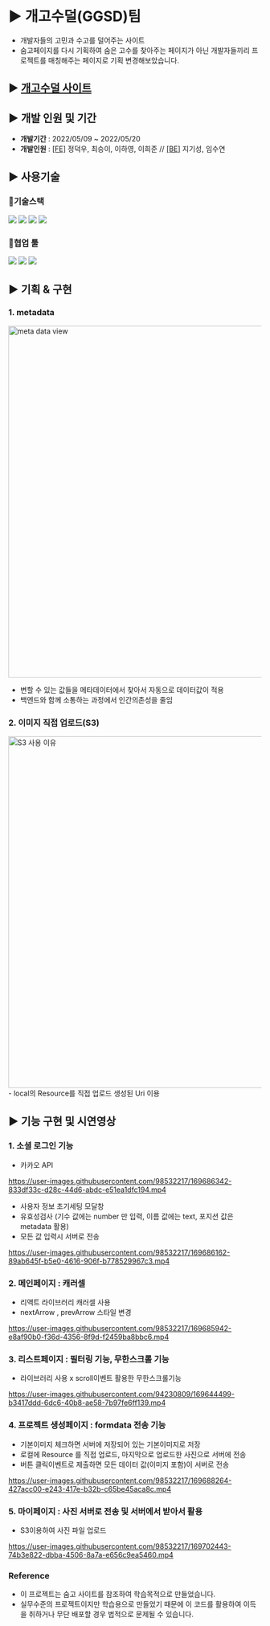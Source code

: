 # ► 개고수덜(GGSD)팀
- 개발자들의 고민과 수고를 덜어주는 사이트
- 숨고페이지를 다시 기획하여 숨은 고수를 찾아주는 페이지가 아닌
  개발자들끼리 프로젝트를 매칭해주는 페이지로 기획 변경해보았습니다.

## ► [개고수덜 사이트](http://www.ggsd.ml:8000/)

## ► 개발 인원 및 기간

- __개발기간__ : 2022/05/09 ~ 2022/05/20
- __개발인원__ : [[FE]](https://github.com/wecode-bootcamp-korea/32-2nd-GGSD-frontend) 정덕우, 최승이, 이하영, 이희준  //  [[BE]](https://github.com/wecode-bootcamp-korea/32-2nd-GGSD-backend) 지기성, 임수연
 


## ► 사용기술

### 📍기술스택
<img src="https://img.shields.io/badge/javascript-F7DF1E?style=for-the-badge&logo=javascript&logoColor=black"> <img src="https://img.shields.io/badge/react-61DAFB?style=for-the-badge&logo=react&logoColor=black"> <img src="https://img.shields.io/badge/react router-CA4245?style=for-the-badge&logo=react router&logoColor=black"> <img src="https://img.shields.io/badge/styled component-4A154B?style=for-the-badge&logo=styled components&logoColor=black">  

### 📍협업 툴
<img src="https://img.shields.io/badge/github-181717?style=for-the-badge&logo=github&logoColor=white"> <img src="https://img.shields.io/badge/slack-4A154B?style=for-the-badge&logo=slack&logoColor=white"> <img src="https://img.shields.io/badge/notion-000000?style=for-the-badge&logo=notion&logoColor=white">

## ► 기획 & 구현

### 1. metadata 

<img width="700" alt="meta data view" src="https://user-images.githubusercontent.com/89971435/169652820-5c771cf7-dc0f-47d5-94a7-07211917fba8.png">

- 변할 수 있는 값들을 메타데이터에서 찾아서 자동으로 데이터값이 적용
- 백엔드와 함께 소통하는 과정에서 인간의존성을 줄임


### 2. 이미지 직접 업로드(S3)

<img width="700" alt="S3 사용 이유" src="https://user-images.githubusercontent.com/89971435/169653649-1ca7947a-8e45-4883-9413-dbe107ccce05.png">
- local의 Resource를 직접 업로드 생성된 Uri 이용


## ► 기능 구현 및 시연영상
### 1. 소셜 로그인 기능

- 카카오 API 

https://user-images.githubusercontent.com/98532217/169686342-833df33c-d28c-44d6-abdc-e51ea1dfc194.mp4

- 사용자 정보 초기세팅 모달창
- 유효성검사 (기수 값에는 number 만 입력, 이름 값에는 text, 포지션 값은 metadata 활용)
- 모든 값 입력시 서버로 전송

https://user-images.githubusercontent.com/98532217/169686162-89ab645f-b5e0-4616-906f-b778529967c3.mp4

### 2. 메인페이지 : 캐러셀 
- 리액트 라이브러리 캐러셀 사용
- nextArrow , prevArrow 스타일 변경

https://user-images.githubusercontent.com/98532217/169685942-e8af90b0-f36d-4356-8f9d-f2459ba8bbc6.mp4

### 3. 리스트페이지 : 필터링 기능, 무한스크롤 기능
- 라이브러리 사용 x scroll이벤트 활용한 무한스크롤기능

https://user-images.githubusercontent.com/94230809/169644499-b3417ddd-6dc6-40b8-ae58-7b97fe6ff139.mp4


### 4. 프로젝트 생성페이지 : formdata 전송 기능
- 기본이미지 체크하면 서버에 저장되어 있는 기본이미지로 저장
- 로컬에 Resource 를 직접 업로드, 마지막으로 업로드한 사진으로 서버에 전송
- 버튼 클릭이벤트로 제출하면 모든 데이터 값(이미지 포함)이 서버로 전송

https://user-images.githubusercontent.com/98532217/169688264-427acc00-e243-417e-b32b-c65be45aca8c.mp4

### 5. 마이페이지 : 사진 서버로 전송 및 서버에서 받아서 활용
- S3이용하여 사진 파일 업로드

https://user-images.githubusercontent.com/98532217/169702443-74b3e822-dbba-4506-8a7a-e656c9ea5460.mp4


### Reference

- 이 프로젝트는 숨고 사이트를 참조하여 학습목적으로 만들었습니다.
- 실무수준의 프로젝트이지만 학습용으로 만들었기 때문에 이 코드를 활용하여 이득을 취하거나 무단 배포할 경우 법적으로 문제될 수 있습니다.




